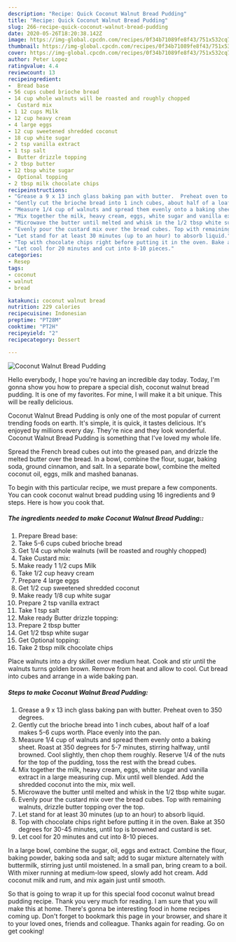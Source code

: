 ```yaml
---
description: "Recipe: Quick Coconut Walnut Bread Pudding"
title: "Recipe: Quick Coconut Walnut Bread Pudding"
slug: 266-recipe-quick-coconut-walnut-bread-pudding
date: 2020-05-26T18:20:38.142Z
image: https://img-global.cpcdn.com/recipes/0f34b71089fe8f43/751x532cq70/coconut-walnut-bread-pudding-recipe-main-photo.jpg
thumbnail: https://img-global.cpcdn.com/recipes/0f34b71089fe8f43/751x532cq70/coconut-walnut-bread-pudding-recipe-main-photo.jpg
cover: https://img-global.cpcdn.com/recipes/0f34b71089fe8f43/751x532cq70/coconut-walnut-bread-pudding-recipe-main-photo.jpg
author: Peter Lopez
ratingvalue: 4.4
reviewcount: 13
recipeingredient:
-  Bread base
- 56 cups cubed brioche bread
- 14 cup whole walnuts will be roasted and roughly chopped
-  Custard mix
- 1 12 cups Milk
- 12 cup heavy cream
- 4 large eggs
- 12 cup sweetened shredded coconut
- 18 cup white sugar
- 2 tsp vanilla extract
- 1 tsp salt
-  Butter drizzle topping
- 2 tbsp butter
- 12 tbsp white sugar
-  Optional topping
- 2 tbsp milk chocolate chips
recipeinstructions:
- "Grease a 9 x 13 inch glass baking pan with butter.  Preheat oven to 350 degrees."
- "Gently cut the brioche bread into 1 inch cubes, about half of a loaf makes 5-6 cups worth.  Place evenly into the pan."
- "Measure 1/4 cup of walnuts and spread them evenly onto a baking sheet. Roast at 350 degrees for 5-7 minutes, stirring halfway, until browned. Cool slightly, then chop them roughly. Reserve 1/4 of the nuts for the top of the pudding, toss the rest with the bread cubes."
- "Mix together the milk, heavy cream, eggs, white sugar and vanilla extract in a large measuring cup. Mix until well blended. Add the shredded coconut into the mix, mix well."
- "Microwave the butter until melted and whisk in the 1/2 tbsp white sugar."
- "Evenly pour the custard mix over the bread cubes. Top with remaining walnuts, drizzle butter topping over the top."
- "Let stand for at least 30 minutes (up to an hour) to absorb liquid."
- "Top with chocolate chips right before putting it in the oven. Bake at 350 degrees for 30-45 minutes, until top is browned and custard is set."
- "Let cool for 20 minutes and cut into 8-10 pieces."
categories:
- Resep
tags:
- coconut
- walnut
- bread

katakunci: coconut walnut bread
nutrition: 229 calories
recipecuisine: Indonesian
preptime: "PT28M"
cooktime: "PT2H"
recipeyield: "2"
recipecategory: Dessert

---
```



![Coconut Walnut Bread Pudding](https://img-global.cpcdn.com/recipes/0f34b71089fe8f43/751x532cq70/coconut-walnut-bread-pudding-recipe-main-photo.jpg)

Hello everybody, I hope you're having an incredible day today. Today, I'm gonna show you how to prepare a special dish, coconut walnut bread pudding. It is one of my favorites. For mine, I will make it a bit unique. This will be really delicious.

Coconut Walnut Bread Pudding is only one of the most popular of current trending foods on earth. It's simple, it is quick, it tastes delicious. It's enjoyed by millions every day. They're nice and they look wonderful. Coconut Walnut Bread Pudding is something that I've loved my whole life.

Spread the French bread cubes out into the greased pan, and drizzle the melted butter over the bread. In a bowl, combine the flour, sugar, baking soda, ground cinnamon, and salt. In a separate bowl, combine the melted coconut oil, eggs, milk and mashed bananas.


To begin with this particular recipe, we must prepare a few components. You can cook coconut walnut bread pudding using 16 ingredients and 9 steps. Here is how you cook that.

##### The ingredients needed to make Coconut Walnut Bread Pudding::

1. Prepare  Bread base:
1. Take 5-6 cups cubed brioche bread
1. Get 1/4 cup whole walnuts (will be roasted and roughly chopped)
1. Take  Custard mix:
1. Make ready 1 1/2 cups Milk
1. Take 1/2 cup heavy cream
1. Prepare 4 large eggs
1. Get 1/2 cup sweetened shredded coconut
1. Make ready 1/8 cup white sugar
1. Prepare 2 tsp vanilla extract
1. Take 1 tsp salt
1. Make ready  Butter drizzle topping:
1. Prepare 2 tbsp butter
1. Get 1/2 tbsp white sugar
1. Get  Optional topping:
1. Take 2 tbsp milk chocolate chips


Place walnuts into a dry skillet over medium heat. Cook and stir until the walnuts turns golden brown. Remove from heat and allow to cool. Cut bread into cubes and arrange in a wide baking pan. 

##### Steps to make Coconut Walnut Bread Pudding:

1. Grease a 9 x 13 inch glass baking pan with butter. 
Preheat oven to 350 degrees.
1. Gently cut the brioche bread into 1 inch cubes, about half of a loaf makes 5-6 cups worth. 
Place evenly into the pan.
1. Measure 1/4 cup of walnuts and spread them evenly onto a baking sheet.
Roast at 350 degrees for 5-7 minutes, stirring halfway, until browned.
Cool slightly, then chop them roughly.
Reserve 1/4 of the nuts for the top of the pudding, toss the rest with the bread cubes.
1. Mix together the milk, heavy cream, eggs, white sugar and vanilla extract in a large measuring cup. Mix until well blended.
Add the shredded coconut into the mix, mix well.
1. Microwave the butter until melted and whisk in the 1/2 tbsp white sugar.
1. Evenly pour the custard mix over the bread cubes.
Top with remaining walnuts, drizzle butter topping over the top.
1. Let stand for at least 30 minutes (up to an hour) to absorb liquid.
1. Top with chocolate chips right before putting it in the oven.
Bake at 350 degrees for 30-45 minutes, until top is browned and custard is set.
1. Let cool for 20 minutes and cut into 8-10 pieces.


In a large bowl, combine the sugar, oil, eggs and extract. Combine the flour, baking powder, baking soda and salt; add to sugar mixture alternately with buttermilk, stirring just until moistened. In a small pan, bring cream to a boil. With mixer running at medium-low speed, slowly add hot cream. Add coconut milk and rum, and mix again just until smooth. 

So that is going to wrap it up for this special food coconut walnut bread pudding recipe. Thank you very much for reading. I am sure that you will make this at home. There's gonna be interesting food in home recipes coming up. Don't forget to bookmark this page in your browser, and share it to your loved ones, friends and colleague. Thanks again for reading. Go on get cooking!
